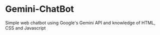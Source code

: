 # Gemini-ChatBot
Simple web chatbot using Google's Gemini API and knowledge of HTML, CSS and Javascript
